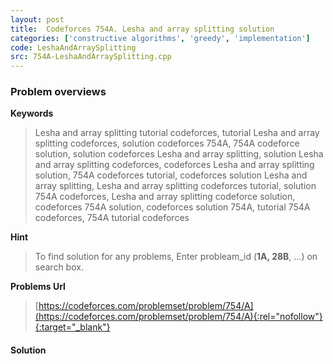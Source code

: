 ```yaml
---
layout: post
title:  Codeforces 754A. Lesha and array splitting solution
categories: ['constructive algorithms', 'greedy', 'implementation']
code: LeshaAndArraySplitting
src: 754A-LeshaAndArraySplitting.cpp
---
```

### **Problem overviews**

**Keywords**
> Lesha and array splitting tutorial codeforces, tutorial Lesha and array splitting codeforces, solution codeforces 754A, 754A codeforce solution, solution codeforces Lesha and array splitting, solution Lesha and array splitting codeforces, codeforces Lesha and array splitting solution, 754A codeforces tutorial, codeforces solution Lesha and array splitting, Lesha and array splitting codeforces tutorial, solution 754A codeforces, Lesha and array splitting codeforce solution, codeforces 754A solution, codeforces solution 754A, tutorial 754A codeforces, 754A tutorial codeforces

**Hint**
> To find solution for any problems, Enter probleam_id (**1A, 28B**, ...) on search box. 

**Problems Url**
> [https://codeforces.com/problemset/problem/754/A](https://codeforces.com/problemset/problem/754/A){:rel="nofollow"}{:target="_blank"}

#### **Solution**



